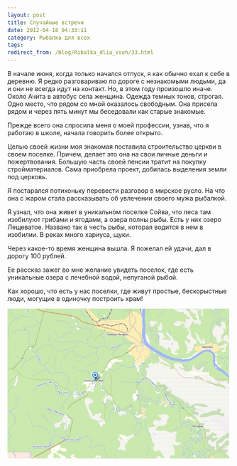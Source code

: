 ```yaml
---
layout: post
title: Случайные встречи
date: 2012-04-18 04:33:11
category: Рыбалка для всех
tags:
redirect_from: /blog/Ribalka_dlia_vseh/33.html
---
```

В начале июня, когда только начался отпуск, я как обычно ехал к себе в
деревню. Я редко разговариваю по дороге с незнакомыми людьми, да и они
не всегда идут на контакт. Но, в этом году произошло иначе. Около Ачита
в автобус села женщина. Одежда темных тонов, строгая. Одно место, что
рядом со мной оказалось свободным. Она присела рядом и через пять минут
мы беседовали как старые знакомые.

Прежде всего она спросила меня о моей профессии, узнав, что я работаю в
школе, начала говорить более открыто.

Целью своей жизни моя знакомая поставила строительство церкви в своем
поселке. Причем, делает это она на свои личные деньги и пожертвования.
Большую часть своей пенсии тратит на покупку стройматериалов. Сама
приобрела проект, добилась выделения земли под церковь.

Я постарался потихоньку перевести разговор в мирское русло. На что она с
жаром стала рассказывать об увлечении своего мужа рыбалкой.

Я узнал, что она живет в уникальном поселке Сойва, что леса там
изобилуют грибами и ягодами, а озера полны рыбы. Есть у них озеро
Лещеватое. Названо так в честь рыбы, которая водится в нем в изобилии. В
реках много хариуса, щуки.

Через какое-то время женщина вышла. Я пожелал ей удачи, дал в дорогу 100
рублей.

Ее рассказ зажег во мне желание увидеть поселок, где есть уникальные
озера с лечебной водой, непуганой рыбой.

Как хорошо, что есть у нас поселки, где живут простые, бескорыстные
люди, могущие в одиночку построить храм!

![](/uploads/images/00/00/01/2012/04/17/54cab7.jpg)
